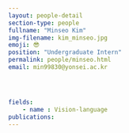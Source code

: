 ```yaml
---
layout: people-detail
section-type: people
fullname: "Minseo Kim"
img-filename: kim_minseo.jpg
emoji: 😎
position: "Undergraduate Intern"
permalink: people/minseo.html
email: min99830@yonsei.ac.kr




fields:
    - name : Vision-language
publications:
---
```

